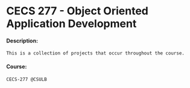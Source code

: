 # CECS 277 - Object Oriented Application Development
#### Description:
```
This is a collection of projects that occur throughout the course.
```

#### Course:
```
CECS-277 @CSULB
```
